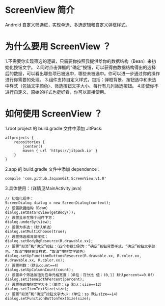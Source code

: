 # ScreenView 简介
Android 自定义筛选框，实现单选、多选逻辑和自定义弹框样式。
# 为什么要用 ScreenView ？
1.不需要你实现筛选的逻辑，只需要你按照我提供给你的数据结构（Bean）来初始化按钮文字。
2.同时点击弹框的“确定”按钮，可以获得由数据结构得出的选择后的数据，可以看出哪些项已被选中，哪些未被选中。你可以进一步通过你的操作进行你需要的处理。
3.组件支持自定义样式，包括：弹框背景、按钮选中和未选中样式（包括文字颜色）、筛选按钮文字大小、每行有几列筛选按钮。
4.即使你不进行自定义，原始的样式也挺好看，你可以直接使用。
# 如何使用 ScreenView ？
1.root project 的 build.gradle 文件中添加 JitPack:
```
allprojects {
    repositories {
        jcenter()
        maven { url 'https://jitpack.io' }
    }
}
```
2.app 的 build.gradle 文件中添加 dependence：
```
compile 'com.github.JaquanGit:ScreenView:v1.0'
```
3.具体使用：（详情见MainActivity.java）
```
// 初始化组件：
ScreenDialog dialog = new ScreenDialog(context);
// 设置数据结构（Bean）
dialog.setDataToView(getBody());
// 设置显示在哪个组件下方：
dialog.underBy(view);
// 设置为多选：（默认单选）
dialog.setMultiChoose(true);
// 设置筛选框背景样式：
dialog.setBodyBgResource(R.drawable.xx);
// 设置“取消”和“确定”按钮：（四个参数分别为：“确定”按钮背景样式，“确定”按钮文字颜色，“取消”按钮背景样式，“取消”按钮文字颜色）
dialog.setUpFunctionButtonsResource(R.drawable.xx, R.color.xx, R.drawable.xx, R.color.xx);
// 设置列数：（默认count==4）
dialog.setUpColumnCount(count);
// 设置单个筛选按钮对应单元格宽度：（单位：百分比 值：(0,1] 默认percent==0.8f）
dialog.setItemWidthPercent(percent);
// 设置筛选按钮文字大小：（单位：sp 默认：size==12）
dialog.setItemTextSize(size);
// 设置“取消”和“确定”按钮文字大小：（单位：sp 默认size==14）
dialog.setFunctionButtonTextSize(size);
```
